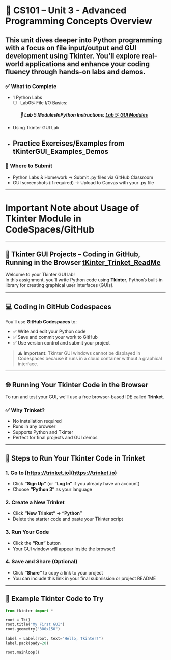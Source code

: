 # 🧠 CS101 – Unit 3 - Advanced Programming Concepts Overview

This unit dives deeper into Python programming with a focus on file input/output and GUI development using Tkinter. 
You'll explore real-world applications and enhance your coding fluency through hands-on labs and demos.
---
### ✅ What to Complete
- 1 Python Labs
    * [ ] Lab05: File I/O Basics:
        ##### 📌 Lab 5 ModulesInPython Instructions: [Lab 5: GUI Modules](Lab_05/GUI_README.md)
- Using Tkinter GUI Lab
+ Practice Exercises/Examples from tKinterGUI_Examples_Demos
  ---
### 📂 Where to Submit
- Python Labs & Homework → Submit .py files via GitHub Classroom
- GUI screenshots (if required) → Upload to Canvas with your .py file
---
# Important Note about Usage of Tkinter Module in CodeSpaces/GitHub

---
   ## 🐍 Tkinter GUI Projects – Coding in GitHub, Running in the Browser [tKinter_Trinket_ReadMe](Lab_05/tKinter_Trinket_Instructions.md)

Welcome to your Tkinter GUI lab!  
In this assignment, you'll write Python code using **Tkinter**, Python’s built-in library for creating graphical user interfaces (GUIs).

---

## 💻 Coding in GitHub Codespaces

You’ll use **GitHub Codespaces** to:
- ✅ Write and edit your Python code
- ✅ Save and commit your work to GitHub
- ✅ Use version control and submit your project

> ⚠️ **Important:** Tkinter GUI windows cannot be displayed in Codespaces because it runs in a cloud container without a graphical interface.

---

## 🌐 Running Your Tkinter Code in the Browser

To run and test your GUI, we’ll use a free browser-based IDE called **Trinket**.

### ✅ Why Trinket?

- No installation required
- Runs in any browser
- Supports Python and Tkinter
- Perfect for final projects and GUI demos

---

## 🚀 Steps to Run Your Tkinter Code in Trinket

### 1. Go to [https://trinket.io](https://trinket.io)

- Click **“Sign Up”** (or **“Log In”** if you already have an account)
- Choose **“Python 3”** as your language

### 2. Create a New Trinket

- Click **“New Trinket” → “Python”**
- Delete the starter code and paste your Tkinter script

### 3. Run Your Code

- Click the **“Run”** button
- Your GUI window will appear inside the browser!

### 4. Save and Share (Optional)

- Click **“Share”** to copy a link to your project
- You can include this link in your final submission or project README

---

## 🧪 Example Tkinter Code to Try

```python
from tkinter import *

root = Tk()
root.title("My First GUI")
root.geometry("300x150")

label = Label(root, text="Hello, Tkinter!")
label.pack(pady=20)

root.mainloop()
